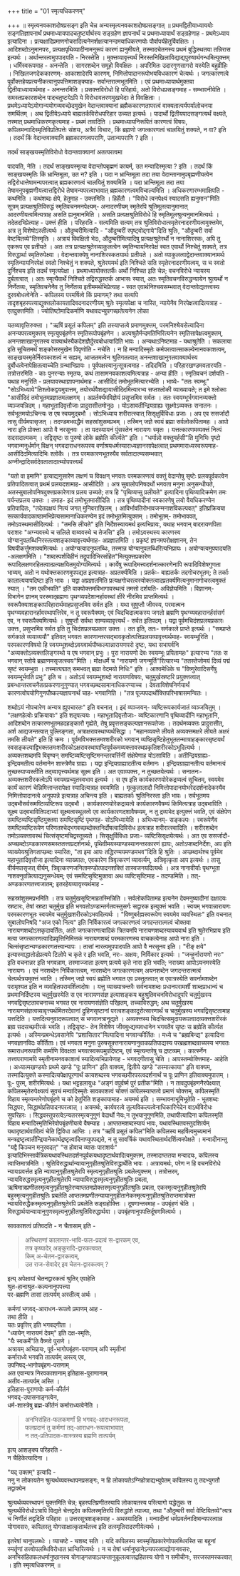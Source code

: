 +++
title = "01 स्मृत्यधिकरणम्"

+++
॥ स्मृत्यनवकाशदोषप्रसङ्ग इति चेन्न अन्यस्मृत्यनवकाशदोषप्रसङ्गात् ॥ प्रथमद्वितीयाध्याययोः सङ्गतिज्ञापनार्थं प्रथमाध्यायपादचतुष्टर्यार्थस्य सङ्ग्रहेण ज्ञापनार्थं च प्रथमाध्यायार्थं सङ्ग्रहेणाह - प्रथमेऽध्याय इत्यादिना । प्रत्यक्षादिप्रमाणगोचरादित्यनेनर्शक्षत्यानन्दमयाधिकरणयोः पौर्वापर्यहेतुर्विवक्षितः । आदिशब्दोऽनुमानपरः, प्रत्यक्षपृथिव्यादीनामनुरूपं कारणं ह्यनुमीयते, तस्मादचेतनस्य प्रथमं बुद्धिस्थतया तन्निरास इत्यर्थः । अर्थान्तरत्वमुपपादयति - निरस्तेति । मुक्त्तव्यावृत्त्यर्थं निरस्तनिखिलाविद्याद्यपुरुषार्थगन्धमित्युक्त्तम् । धर्मिस्वरूपमाह - अनन्तेति । सागरशब्देन समूहो विवक्षितः । अपरिमितः उदारगुणसागरो यस्येति बहुव्रीहिः । निखिलजगदेककारणम्- आकाशादेरपि कारणम्, निमित्तोपादानरूपोभयविधकारणं चेत्यर्थः । जगत्कारणत्वे पूर्वोक्त्तहेयप्रत्यनीकत्वानुपपत्तिमाशङ्क्याह- सर्वान्तरात्मभूतमिति । एवं प्रथमाध्यायार्थमुक्तवा द्वितीयाध्यायार्थमाह - अनन्तरमिति । प्रसक्त्तविरोधो हि परिहार्यः, अतो विरोधप्रसङ्गमाह - सम्भावनीयेति । समस्तप्रकारशब्देन पादचतुष्टयेऽपि ये विरोधावतरणमुखभेदाः ते विवक्षिताः । प्रथमेऽध्यायेऽयोगान्ययोगव्यवच्छेदमुखेन वेदान्तवाक्यानां ब्रह्मैककारणतापरत्वं वाक्यतात्पर्यपर्यालोचनया समर्थितम् । अथ द्वितीयेऽध्याये बाह्यतर्कविरोधपरिहार उच्यत इत्यर्थः । पादार्थो द्वितीयपादसङ्गत्यर्थं वक्ष्यते, तस्मात् प्रथमाधिकरणकृत्यमाह - प्रथमं तावदिति । प्रथमाध्यायनिरूपितं कारणत्वं विषयः, कपिलमन्वादिस्मृतिविप्रतिपत्तेः संशयः, अत्रैवं विचारः, किं ब्रह्मणो जगत्कारणत्वं चालयितुं शक्यते, न वा? इति । तदर्थं किं वेदान्तवाक्यानि ब्रह्मकारणत्वपराणि, उतान्यपराणि ? इति ।

तदर्थं साङ्खयस्मृतिविरोधो वेदान्तवाक्यानां अतत्परत्वमा

पादयति, नेति । तदर्थं साङ्खयस्मृत्या वेदान्तोपबृह्मणं कायर्म्, उत मन्वादिस्मृत्या ? इति । तदर्थं किं साङ्खयस्मृतिः किं भ्रान्तिमूला, उत न? इति । यदा न भ्रान्तिमूला तदा तया वेदान्तानामुपबृह्मणीयत्वेन तद्विरोधात्तेषामन्यपरत्वात् ब्रह्मकारणत्वं चालयितुं शक्यमिति । यदा भ्रान्तिमूला तदा तया तेषामनुपबृह्मणीयत्वात्तद्विरोधे तेषामन्यपरत्वाभावात् ब्रह्मकारणत्वमविचाल्यमिति । अधिकरणारम्भमाक्षिपति - कथमिति । कथंशब्दः क्षेपे, हेतुमाह - उक्त्तमिति । हिर्हेतौ । "विरोधे त्वनपेक्ष्यं स्यादसति ह्यनुमान"मिति सूत्रम् प्रत्यक्षश्रुतिविरुद्धं स्मृतिवचनमनपेक्ष्यम्- अनादरणीयम् स्मृतेरपि श्रुतिमूलत्वानुमानात् आदरणीयत्वमित्यत्राह असति ह्यनुमानमिति । असति प्रत्यक्षश्रुतिविरोधे हि स्मृतिमूलश्रुत्यनुमानमित्यर्थः । तदेतदभिप्रेत्याह - उक्त्तं हीति । परिहरति - सत्यमिति सत्यम् तत्र श्रुतिविरोधात्स्मृतेरनादरणीयत्वमुक्त्तमेव, अत्र तु विशेषोऽस्तीत्यर्थः । औदुम्बरीमित्यादि - "औदुम्बरीं स्पृष्ट्वोद्गाये"दिति श्रुतिः, "औदुम्बरी सर्वा वेष्टयितव्ये"तिस्मृतिः । अत्रायं विवक्षितो भेदः, औदुम्बरीमित्यादिषु प्रत्यक्षश्रुतेरर्थो न नानाशिरस्कः, अपि तु एकरूप एव प्रतीयते । अतः तत्र प्रत्यक्षश्रुतेरव्याकुलत्वेन स्मृतिन्यायनिरपेक्षं स्वत एवार्थो निश्चेतुं शक्यते, तत्र विरुद्धार्था स्मृतिरुपेक्ष्या । वेदान्तवाक्येषु नानाशिरस्कतयार्थः प्रतीयते । अतो व्याकुलत्वाद्वेदान्तवाक्यानामर्थः स्मृतिन्यायनिरपेक्षं स्वतो निश्चेतुं न शक्यते, श्रुतेरयमर्थ इति निश्चिते सति स्मृतेरनादरणीयत्वम्, स च स्वतो दुर्निश्चय इति तदर्थं स्मृत्यपेक्षा । प्रथमाध्यायोक्त्ततर्कैः अर्थो निश्चित इति चेन्न; वचनविरोधे न्यायस्य दुर्बलत्वात् । अतः स्मृत्यैवार्थे निश्चिते तद्विरुद्धस्तर्क आभासः स्यात्, अतः स्मृतिवचनविरुद्धन्यायेन श्रुत्यर्थो न निर्णेतव्यः, स्मृतिवचनेनैव तु निर्णेतव्य इतीममर्थभिप्रेत्याह - स्वत एवार्थनिश्चयसम्भवात् वेदान्तवेद्यतत्त्वस्य दुरवबोधत्वेनेति - कपिलस्य परमर्षित्वे किं प्रमाणम्? तथा सत्यपि तादृशबृहस्पत्याद्युक्त्तलोकायतादिवदनादरणीयम् श्रुतेः स्मृत्यपेक्षा च नास्ति, न्यायेनैव निरपेक्षत्वादित्यत्राह - एतदुक्त्तमिति । ज्योतिष्टोमादिकर्माणि यथावदभ्युपगच्छतेत्यनेन लोका

यतव्यावृत्तिरुक्त्ता । "ऋषिं प्रसूतं कपिलम्" इति तस्याप्तत्वे प्रमाणमुक्त्तम्, परमनिश्श्रेयसेत्यादिना अनन्यपरत्वमुक्त्तम् स्मृत्युपबृंहणेन स्मृतिरूपोपबृंहणेन । अल्पश्रुतैर्मन्दमतिभिरित्यनेन स्मृतिसापेक्षत्वमुक्त्तम्, अनन्तशाखानुगतस्य वाक्यार्थस्यैकदेशज्ञैर्दुरवबोधत्वादिति भावः । अन्यथाऽनिष्टमाह - यथाश्रुतेति । सकलाया इति सूचितमर्थं शङ्कोत्तरमुखेन विवृणोति - नचेति । न हि मन्वादिस्मृतेः कर्मपरत्वात्साकल्येनानवकाशत्वम्, साङ्खयस्मृतेर्निरवकाशत्वं न सह्यम्, आप्ततमत्वेन श्रुतिगतत्वात् अनन्तशाखानुगतवाक्यार्थस्य दुर्बोधत्वेनापेक्षितत्वाच्चेति ग्रन्थाभिप्रायः । पूर्वपक्षस्यानुत्सूत्रत्वमाह - तदिदमिति । परिहारखण्डमवतारयति - तत्रोत्तरमिति - काः पुनरन्याः स्मृतयः, कथं तासामनवकाशत्वमित्यत्राह - अन्या हीति । स्मृतिवचनं दर्शयति - यथाह मनुरिति - प्रलयावस्थाज्ञापनार्थमाह - आसीदिदं तमोभूतमित्यारभ्येति । भाष्ये- "ततः स्वम्भूः" "सोऽभिध्याये"तिश्लोकद्वयमुपात्तम्, तयोरर्थवैशद्यायासीदिदमित्यारभ्य सप्तश्लोकी व्याख्यायते; त इमे श्लोकाः "आसीदिदं तमोभूतमप्रज्ञातमलक्षणम् । अप्रर्तर्क्यमविज्ञेयं प्रसुप्तमिव सर्वतः । ततः स्वयम्भूर्भगवानव्यक्त्तो व्यञ्जयन्निदम् । महाभूतादिवृत्तौजाः प्रादुरासीत्तमोनुदः । योऽसावतीन्द्रियग्राह्यः सूक्ष्मोऽव्यक्त्तः सनातनः । सर्वभूतमयोऽचिन्त्यः स एष स्वयमुद्बभौ । सोऽभिध्याय शरीरात्स्वात् सिसृक्षुर्विविधाः प्रजाः । अप एव ससर्जादौ तासु वीर्यमपासृजत् । तदण्डमभवद्धैमं सहस्रांशुसमप्रभम् । तस्मिन् जज्ञे स्वयं ब्रह्मा सर्वलोकपितामहः । आपो नारा इति प्रोक्त्ता आपो वै नरसूनवः । ता यदस्यायनं पुंसस्तेन नारायणः स्मृतः । यत्तत्कारणमव्यक्त्तं नित्यं सदसदात्मकम् । तद्विसृष्टः स पुरुषो लोके ब्रह्मेति कीर्त्यते" इति । "धर्मान्नो वक्त्तुमर्हसी"ति मुनिभिः पृष्टो भगवान्मनुर्धर्मान् विक्षन् भगवदाराधनरूपस्य वर्णाश्रयधर्मस्याराध्यज्ञानसापेक्षत्वात् प्रथममाराध्यस्वरूपमाह- आसीदिदमित्यादिभिः श्लोकैः । तत्र परमकारणभूतस्यैव सर्वतादात्म्यसम्भवात् अग्नीन्द्रादिसर्वदेवतातादात्म्योपपत्त्यर्थं

"यतो वा इमानि" इत्याद्यनुसारेण लक्षणं च विवक्षन् भगवतः परमकारणत्वं वक्त्तुं वेदान्तेषु सृष्टेः प्रलयपूर्वकत्वेन प्रतिपादितत्वात् प्रथमं प्रलयदशामाह- आसीदिति । अत्र सुबालोपनिषदर्थो भगवता मनुना अनुसन्धीयते, अतस्सुबालोपनिषदुक्त्तप्रकारेणात्र प्रलय उच्यते; तत्र हि "पृथिव्यप्सु प्रलीयते" इत्यादिना पृथिव्यादिक्रमेण तमः पर्यन्तप्रलय उक्त्तः । तमाह- इदं तमोभूतमासीदिति । तत्र पृथिव्यादीनां स्वकारणेषु लयो वैयधिकरण्येन प्रतिपादितः, "तदेतदक्षयं नित्यं जगत् मुनिवराखिलम् । आविर्भावतिरोभावजन्मनाशविकल्पवत्" इतिप्रक्रियया सत्कार्यवादकाष्ठामभिप्रेत्यसामानाधिकरण्येन इदं तमोभूतमित्युक्त्तम् । तमोभूतम्- तमोभाववत्, तमोऽवस्थमासीदित्यर्थः । "तमसि लीयते" इति निर्देशस्यायमर्थ इत्यभिप्रायः, यथाह भगवान् बादरायणपिता पराशरः "अग्न्यवस्थे च सलिले वाय्ववस्थे च तेजसि" इति । तमोऽवस्थस्य कारणस्य योग्यानुपलब्धिनिरस्तत्वशङ्काव्यावृत्त्यर्थमाह- अप्रज्ञातमिति । प्रकृष्टं ज्ञानमपरोक्षज्ञानम्, तेन विषयीकर्त्तुमशक्यमित्यर्थः । अयोग्यत्वादनुपलब्धिः, तस्मान्न योग्यानुपलब्धिरित्यभिप्रायः । अयोग्यत्वमुपपादयति -अलक्षणमिति । "शब्दस्पर्शविहीनं तद्रूपादिभिरसंहित"मित्युक्त्तप्रकारेण रूपादिलक्षणरहितत्वात्प्रत्यक्षयितमुयोग्यमित्यर्थः । कार्येषु रूपादिमत्त्वदर्शनात्कारणेनापि रूपादिविशेषगुणता भाव्यम्, अतो न यथोक्त्तकारणमुपपद्यत इत्यत्राह- अप्रतर्क्यमिति । प्रतर्कः- बाह्यतर्कः तदगोचरभूतम्; ते तर्काः कालात्ययापदिष्टा इति भावः । यद्वा अप्रज्ञातमिति प्रत्यक्षगोचरत्वस्योक्त्तत्वादप्रतर्क्यमित्यनुमानागोचरत्वमुक्त्तं स्यात् । "तम एकीभवति" इति वाक्योक्त्तमविभागावस्थत्वं तमसो दर्शयति- अविज्ञेयमिति । विज्ञानम्- विभागेन ज्ञानम् परस्माद्ब्रह्मणः पृथग्व्यपदेशानर्हावस्थां क्षीरे नीरमिव प्राप्तमित्यर्थः । स्वरूपैक्याशङ्कापरिहारार्थमाहप्रसुप्तमिव सर्वत इति । यथा सुषुप्तौ जीवस्य, परमात्मनः पृथग्व्यवहारानर्हावस्थापत्तिरेव, न तु स्वरूपैक्यम्; एवं चिदचिदात्मकस्य जगतो ब्रह्मणि पृथग्व्यवहारानर्हसंसर्ग एव, न स्वरूपैक्यमित्यर्थः । सुषुप्तौ सर्वथा साम्यव्यावृत्त्यर्थं - सर्वत इतिपदम् । यद्वा पूर्वमचिदंशप्रलयप्रकारः उक्त्तः, प्रसुप्तमिव सर्वत इति तु चिदंशप्रलयप्रकार उक्त्तः । तत इति, ततः- सर्गकाले प्राप्ते इत्यर्थः । "सम्प्राप्ते सर्गकाले व्ययाव्ययौ" इतिवत् भगवतः कारणान्तरसद्भावकृतोत्पत्तिप्रलयव्यावृत्त्यर्थमाह- स्वयम्भूरिति । परमकारणविषयो हि स्वयम्भूशब्दोऽवयवार्थपौष्कल्यान्नारायणपरो दृष्टः, यथा सभापर्वनि "अव्यक्त्तोऽव्यक्त्तलिङ्गस्थो य एष भगवान् प्रभुः । पुरा नारायणो देवः स्वयम्भूः प्रपितामहः" इत्यारभ्य "ततः स भगवान् स्तोये ब्रह्माणमसृजत्स्वय"मिति । मोक्षधर्मे च "नारायणो जगन्मूर्ति"रित्यारभ्य "ततस्तेजोमयं दिव्यं पद्मं सृष्टं स्वयम्भुवा । तस्मात्पद्मात् समभवत् ब्रह्मा वेदमयो निधिः" इति । आश्वमेधिके च "विष्णुरेवादिसर्गेषु स्वयम्भूर्भवति प्रभुः" इति च । अतोऽयं स्वयम्भूशब्दो नारायणविषयः, चतुमुर्खस्रष्टरि प्रयुक्त्तत्वात् प्रबन्धान्तरवचनैतत्प्रकरणानुगुण्यात् भगवच्छब्दसामानाधिकरण्याच्च । देवताविशेषनिर्णयार्थं कारणत्वोपयोगिगुणपौष्कल्यज्ञापनार्थं चाह- भगवानिति । "तत्र पूज्यपदार्थोक्त्तिपरिभाषासमन्वितः ।

शब्दोऽयं नोपचारेण अन्यत्र ह्युपचारतः" इति वचनात् । इदं व्यञ्जयन्- व्यष्टिरूपकार्यजातं व्यञ्जयितुम् । "लक्षणहेत्वोः प्रक्रियायाः" इति शतृपत्ययः । महाभूतादिवृत्तौजाः- व्यष्टिकारणानि पृथिव्यादीनि महाभूतानि, आदिशब्देन तत्कारणभूतमहदहङ्कारौ गृह्येते, तेषु प्रवृत्तसङ्कल्पज्ञानरूपतेजाः । तदर्थमव्यक्त्तः प्रादुरासीत्, अर्श आद्यजन्तत्वात् पुल्लिङ्गता, अत्राक्षरावस्थाप्यर्थसिद्धा । "महानव्यक्त्ते लीयते अव्यक्त्तमक्षरे लीयते अक्षरं तमसि लीयते" इति हि क्रमः । पूर्वमविभक्त्ततमश्शरीरको भगवान् व्यष्ठिसृष्टिहेतुभूततन्मात्राहङ्कारसृष्टयर्थं स्वसङ्कल्पाद्विभक्त्ततमःशरीरकोऽक्षरावस्थापाप्तिपूर्वकमव्यक्त्तावस्थप्रकृतिशरीरकोऽभूदित्यर्थः । अव्यक्त्तशब्दमपि विवृण्वन् समष्टिव्यष्टिसृष्टिमनन्तरवर्त्तिनीं संक्षेपेणाह योऽसाविति । अतीन्द्रियग्राह्यः- इन्द्रियमतीत्य वर्तमानेन शास्त्रेणैव ग्राह्यः । यद्वा इन्द्रियग्राह्यादतीत्य वर्तमानः । इन्द्रियग्राह्यानतीत्य वर्तमानत्वं तुच्छस्याप्यस्तीति तद्य्वावृत्त्यर्थमाह सूक्ष्म इति । अत एवाव्यक्त्तः, न तुच्छतयेत्यर्थः । सनातनः- अव्यक्त्तशरीरकत्वेऽपि स्वयमप्रच्युतस्वभाव इत्यर्थः । स एष इति कार्यकारणयोरेकद्रव्यत्वं सूचितम्, स्वयमेव कार्यं कारणं चेन्निमित्तान्तरापेक्षा स्यादित्यत्राह स्वयमिति । मृत्कुलालादौ निमित्तोपादानयोभरेददर्शनादेकस्यैव निमित्तोपादानत्वे अनुपपन्ने इत्यत्राह अचिन्त्य इति । बाह्यतर्काः श्रुतिनिरस्ता इति भावः । सर्वभूतमय उद्बभौसर्वसमष्टिव्यष्टिरूप उद्बभौ । कार्यकारणयोरेकद्रव्यत्वे कार्यकारणवैषम्यं किमित्यत्राह उद्बभाविति । सूक्ष्म उद्बभावितिपदाभ्यां सूक्ष्मत्वस्थूलत्वे एव कार्यकारणदशावैषम्यम्, न तु द्रव्यभेद इत्युक्त्तं भवति, एवं संक्षेपेण समष्टिव्यष्टिसृष्टिमुक्तवा समष्टिसृष्टिं पृथगाह- सोऽभिध्यायेति । अभिध्यानम्- सङ्कल्पः । स्वरूपेणैव समष्टिव्यष्टिरूपेण परिणतश्चेद्भगवच्छब्दोक्त्तनिर्दोषत्वादिविरोध इत्यत्राह शरीरात्स्वादिति । शरीरशब्देन तमोऽव्यक्त्तावस्थं चित्संसृष्टमचिद्वस्तूच्यते । सिसृक्षुर्विविधाः प्रजाः- व्यष्टिसिसृक्षयेत्यर्थः । अत एव ससर्जादौ- अप्च्छब्दोऽण्डकारणसमस्ततत्त्वप्रदर्शनार्थः, पृथिवीमयस्याण्डस्यानन्तरकारणं ह्यापः, अतोऽप्शब्दनिर्देशः, अप इति व्याख्येयश्रुतिगताप्छब्दः स्मारितः, "ता इमा आपः तद्धिरण्मयमण्डमभव"दिति हि श्रुतिः । अप्छब्दार्थश्च पूर्वमेव महाभूतादिवृत्तौजा इत्यादिना व्याख्यातः, एवकारेण त्रिवृत्करणं व्यावर्त्यम्, अत्रिवृत्कृता आप इत्यर्थः । तासु वीर्यमपासृजत् वीर्यम्, त्रिवृत्करणजनितामण्डोत्पादनशक्त्तिं तास्वजनयदित्यर्थः । अत्र नानावीर्याः पृथग्भूता नाशक्नुवन्नित्याद्यनुसन्धेयम्; एवं समष्टिसृष्टिमुक्तवा अथ व्यष्टिसृष्टिमाह - तदण्डमिति । तत्- अण्डकारणतत्त्वजातम्; इतरहेयव्यावृत्त्यर्थमाह -

सहस्रांशुसमप्रभमिति । तत्र चतुर्मुखसृष्टिमाहतस्मिन्निति । सर्वलोकपितामह इत्यनेन देवमनुष्यादीनां दक्षादयः स्रष्टारः, तेषां स्रष्टा चतुर्मुख इति भगवतोऽण्डान्तर्गतवस्तुसर्गः सद्वारक इत्युक्त्तं भवति । स्वयम् भगवान्नारायणः परमकारणभूतः स्वयमेव चतुर्मुखशरीरकोऽभवदित्यर्थः । "विष्णुबर्रह्मस्वरूपेण स्वयमेव व्यवस्थितः" इति वचनात् सुबालोपनिषदि "अज एको नित्य" इति निर्विकारत्वं जगत्कारणत्वं जगदन्तरात्मत्वं चोक्तवा नारायणशब्दोऽसकृदावर्तितः, अतो जगत्कारणत्वादिकं त्रितयमपि नारायणशब्दस्यावयवार्थ इति श्रुतेरभिप्राय इति मत्वा जगत्कारणत्वादिप्रवृत्तिनिमित्तकं नारायणशब्दं परमकारणस्य वाचकत्वेनाह आपो नारा इति । चित्संसृष्टान्यण्डकारणतत्त्वान्यापः । तासां नारत्वमुपपादयति आपो वै नरसूनव इति । "रीङ् क्षये" इत्यास्माद्धातोर्डप्रत्यये टिलोपे च कृते र इति भवति, नरः- अक्षयः, निर्विकार इत्यर्थः । "जन्हुर्नारायणो नरः" इति वचनान्नर इति भगवन्नाम, तस्माज्जाता इत्यण् प्रत्यये कृते नारा इति भवति; नराख्या आपोऽयनमस्येति नारायणः । एवं नरशब्देन निर्विकारत्वम्, नारशब्देन जगत्कारणत्वम् अयनशब्देन जगदन्तरात्मत्वं चेत्यर्थत्रयमुक्त्तं भवति । तस्मिन् जज्ञे स्वयं ब्रह्मेति भगवत एव प्रस्तुतत्वात् स एवात्रस्येति सवर्नामशब्देन परामृश्यत इति न व्यवहितपरामर्शित्वदोषः । यत्तु व्याख्यात्रन्तरैः सर्वनामशब्दः प्रधानपरामर्शी शाब्दप्राधान्यं च प्रथमानिर्दिष्टस्य चतुर्मुखस्येति स एव नारायणसंज्ञ इत्याशङ्कय बहुश्रुतिवचनविरोधादुपरि चतुर्मुखस्य भगवद्विसृष्टतावचनाच्च भगवत एव नारायणसंज्ञेति परिहृतम्, तच्चाविरुद्धम्; अथ चतुर्मुखस्य नारायणसंज्ञत्वव्यावृत्त्यर्थमितरदेवानां द्रुहिणसृष्टानां परत्वशङ्कादूरोत्सारणार्थं च चतुर्मुखस्य भगवद्विसृष्टतामाह यत्तदिति । यत्तदित्यनुवादरूपत्वात् स भगवानत्रानूद्यते । अव्यक्त्तस्य चिदचित्समुदायरूपत्वादव्यक्त्तशरीरकं ब्रह्म सदसच्छरीरकं भवति । तद्विसृष्टः- तेन विशेषेण जीवबुध्द्यव्यवधानेन भगवतैव सृष्टः स ब्रह्मेति कीर्त्यत इत्यर्थः । अस्मिन्प्रबन्धेऽवसानेपि "प्रशासितार"मित्यादिना भगवान्कीर्तितः । मध्ये च "ब्रह्मबिन्द्य" इत्यादिना भगवज्ञानविदः कीर्तिताः। एवं भगवता मनुना पुरुषसूक्त्तनारायणानुवाकप्रतिपाद्यस्य परब्रह्मशब्दवाच्यस्य भगवतः समाराधनरूपाणि कर्माणि विवक्षता भगवत्स्वरूपमुपदिष्टम्, एवं स्मृत्यन्तरेषु च द्रष्टव्यम् । कार्त्स्नेन तत्त्वपराणामपि स्मृतीनामनवकाशत्वं स्यादित्यभिप्रायेणाह - भगवद्गीतासु चेति । आपस्तम्बोक्त्तिमाह- आहेति । अध्यात्मखण्डयोः प्रथमे खण्डे "पूः प्राणिन" इति वाक्यम्, द्वितीये खण्डे "तस्मात्काया" इति वाक्यम्, तस्मादित्युक्त्ते कस्मादित्यपेक्षापूरणार्थं कायशब्दस्य भगवच्छरीरपरत्वदर्शनार्थं च पूः प्राणिन इतिवाक्यमुपात्तम् । पूः- पुरम्, शरीरमित्यर्थः । यथा भट्टहलायुधः "अङ्गं वपुर्वर्ष्म पुरं प्रतीक"मिति । न तावदुपबृंहणनैरपेक्ष्यात् कपिलस्मृतेरुपेक्ष्यत्वं सुवचं मन्वादिस्मृतेः सावकाशत्वं चोक्त्तं कपिलस्याप्तत्वे प्रमाणं चोक्त्तम्, कपिलस्मृतिं विहाय स्मृत्यन्तरेणोपबृंहणे च को हेतुरिति शङ्कायामाह- अयमर्थ इति । सम्भावनाभूमिभूतेति - भूतशब्दः सिद्धपरः, सिद्धार्थप्रतिपादनपरत्वात् । अयमर्थः, कार्यपरत्वे तुल्यविकल्पत्वेनाधिकारिभेदेन वाऽर्थविरोधः सुपरिहरः । सिद्धवस्तुपरत्वेऽन्यतरस्मृत्यनुगुणं वेदार्थो नेयः,न तूभयानुगुणमिति, तथापीत्यादिना कपिलस्मृतिं विहाय मन्वादिस्मृतिभिरेवोपबृंहणीयत्वे वैषम्याह । आप्ततमशब्दस्यायं भावः, यथावस्थितवस्तुदशिर्त्वम् यथादृष्टार्थवादित्वं चेति द्विविधा आप्तिः । तत्र "ऋषिं प्रसूतं कपिल"मिति कपिलस्य महर्षित्वमुच्यमानं मन्त्रद्रष्टृत्वातीन्द्रियानेकार्थद्रष्टृत्वादिनाप्युपपद्यते, न तु सावर्त्रिकं यथावस्थितार्थदर्शित्वमपेक्षते । मन्वादीनान्तु "यद्वै किञ्चन मनुरवदत्" "स होवाच व्यासः पाराशर्यः" इत्यादिभिस्सार्वत्रिकयथावस्थितदर्शनपूर्वकयथादृष्टार्थवादित्वमुक्त्तम्, तस्मादाप्ततया मन्वादयः, कपिलस्य त्वाप्तिमात्रमिति । श्रुतिविरुद्धार्थान्यायानुगृहीतश्रुतिविरुद्धार्थेति भावः । अत्रायमर्थः, परेण न हि वचनविरोधे न्यायःप्रवर्त्तत इति न्यायानुगृहीतश्रुतेरपि स्मृत्यनुगृहीतश्रुतिः प्रबलेत्युक्त्तम् । तत्रोत्तरम्, न्यायविरुद्धस्मृत्यनुगृहीतश्रुतेरपि न्यायाविरुद्धस्मृत्यनुगृहीतश्रुतिः प्रबला, ऋषिमात्रप्रणीतस्मृत्यनुगृहीतश्रुतेरप्याप्ततमप्रोक्त्तस्मृत्यनुगृहीतश्रुतिः प्रबला, एकस्मृत्यनुगृहीतश्रुतेरपि बहुस्मृत्यनुगृहीतश्रुतिः प्रबलेति आप्ततमप्रणीतन्यायानुगृहीतानेकस्मृत्यनुगृहीतश्रुतिराप्तमात्रोक्त्त न्यायविरुद्धैकस्मृत्यनुगृहीतश्रुतेरपि प्रबलेति सङ्ग्रहोक्त्तिः । दूषणान्तरमाह - उपबृंहणं चेति । विरुद्धार्थयान्यायानुगुणस्मृत्यनुगृहीतश्रुतिविरुद्धार्थया । उपबृंहणानुपपत्तिर्दूषणमित्यर्थः । 

सावकाशत्वं प्रतिवदति - न चैतासाम् इति -  

> अस्थिराणां कालान्तर-भावि-फल-प्रदत्वं स-द्वारकम् एव,  
तत्र कृष्यादेर् अङ्कुरादि-द्वारकत्ववत्  
किम् अ-चेतन-द्वारकत्वम्,  
उत राज-सेवादेर् इव चेतन-द्वारकत्वम् ?  

इत्य् अपेक्षायां चेतनद्वारकत्वं श्रुतिर् एवाहेति  
श्रुत-हानाश्रुत-कल्पनानुपपत्त्या  
पर-ब्रह्मणि तासां तात्पर्यम् अस्तीत्य् अर्थः । 

कर्मणां भगवद्-आराधन-रूपत्वे प्रमाणम् आह -  
तथा हीति ।  
यतः प्रवृत्तिर् इति भगवद्गीता ।  
"ध्यायेन् नारायणं देवम्" इति दक्ष-स्मृतिः,  
"यैः स्वकर्मे"ति वैष्णवे पुराणे ।  
अत्रायम् अभिप्रायः, पूर्व-भागोपबृंहण-पराणाम् अपि स्मृतीनां  
कर्माराध्ये भगवति तात्पर्यम् अस्त्य् एव,  
उपनिषद्-भागोपबृंहण-पराणाम्  
अत एवान्यत्र निरवकाशानाम् इतिहास-पुराणानाम्  
अतीव-तात्पर्यम् अस्ति ।  
इतिहास-पुराणयोः कर्म-कीर्तनं  
भगवद्-उपासनाङ्गत्वेन,  
धर्म-शास्त्रेषु ब्रह्म-कीर्तनं कर्माराध्यत्वेनेति ।  

> अनभिसंहित-फलकमर्णां हि भगवद्-आराधनरूपता,  
फलप्रदानं तु कर्मणां तद्-आराधन-रूपत्वाभावात्  
न तत्-प्रतिपादक-शास्त्रस्य ब्रह्मणि तात्पर्यम् 

इत्य् आशङ्क्य परिहरति -  
न चैहिकेत्यादिना ।  

"यद् उक्तम्" इत्यादि -  
ननु न लोकायतेन श्रुत्यर्थव्यवस्थापनप्रसङ्गः, न हि लोकायतेऽग्निहोत्राद्यभ्युपेतम् कपिलस्य तु तदभ्युगतौ तद्वाक्येन

श्रुत्यर्थव्यवस्थापनं युक्त्तमिति चेन्न; बृहस्पतिप्रणीतस्यापि लोकायतस्य परित्यागो यद्धेतुकः स श्रुत्यर्थविरोधोऽत्रापि विद्यते चेत्तद्वदेव कपिलस्मृतिरपि विरुद्धांशे त्याज्या, तथा "औदुम्बरी सर्वा वेष्टियितव्ये"त्यत्र च निर्णीतं तद्वदिति परिहारः ॥ उत्तरसूत्रशङ्कामाह - अथस्यादिति । मन्वादीनां धर्मप्रवर्तनादिष्वन्यपरत्वान्न योगावसरः, कपिलस्तु योगसाक्षात्कृतार्थतत्त्व इति तत्स्मृतिरादरणीयेत्यर्थः ।

इतरेषां चानुपलब्धेः । व्याचष्टे - चशब्द सति । यदि कपिलस्य स्वस्मृतिप्रकारेणोपलब्धिरस्ति सा बहूनां स्मर्तॄणां तत्त्वोपलब्धिविरोधात भ्रान्तिरित्यर्थः । न च तेषां धर्मानुष्ठानेऽन्यपरत्वाद्योगानवसरः, अनभिसंहितफलधर्मानुष्ठानस्य योगाङ्गतयाऽत्यन्तानुकूलत्वात्तद्रहितस्य योगो न समीचीनः, सरजस्तमस्कत्वात् । इति स्मृत्यधिकरणम् ॥

